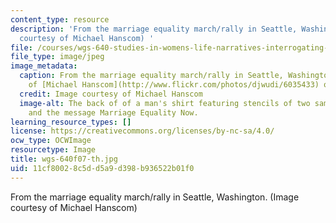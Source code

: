 ```yaml
---
content_type: resource
description: 'From the marriage equality march/rally in Seattle, Washington. (Image
  courtesy of Michael Hanscom) '
file: /courses/wgs-640-studies-in-womens-life-narratives-interrogating-marriage-case-studies-in-american-law-and-culture-fall-2007/11cf80028c5dd5a9d398b936522b01f0_wgs-640f07-th.jpg
file_type: image/jpeg
image_metadata:
  caption: From the marriage equality march/rally in Seattle, Washington. (Image courtesy
    of [Michael Hanscom](http://www.flickr.com/photos/djwudi/6035433) on Flickr.)
  credit: Image courtesy of Michael Hanscom
  image-alt: The back of of a man's shirt featuring stencils of two same-sex couples
    and the message Marriage Equality Now.
learning_resource_types: []
license: https://creativecommons.org/licenses/by-nc-sa/4.0/
ocw_type: OCWImage
resourcetype: Image
title: wgs-640f07-th.jpg
uid: 11cf8002-8c5d-d5a9-d398-b936522b01f0
---
```

From the marriage equality march/rally in Seattle, Washington. (Image courtesy of Michael Hanscom) 